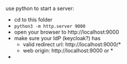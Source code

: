 use python to start a server:
* cd to this folder
* `python3 -m http.server 9000`
* open your browser to http://localhost:9000
* make sure your IdP (keycloak?) has
    * valid redirect url: http://localhost:9000/*
	* web origin: http://localhost:9000 or *
* 